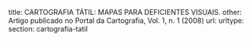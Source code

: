 title: CARTOGRAFIA TÁTIL: MAPAS PARA DEFICIENTES VISUAIS.
other:  Artigo publicado no Portal da Cartografia, Vol. 1, n. 1 (2008)
url: 
urltype: 
section: cartografia-tatil